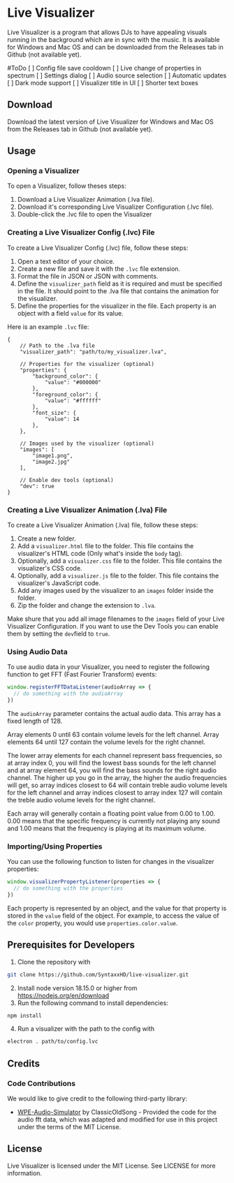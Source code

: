 # Live Visualizer

Live Visualizer is a program that allows DJs to have appealing visuals running in the background which are in sync with the music. It is available for Windows and Mac OS and can be downloaded from the Releases tab in Github (not available yet).

#ToDo
[ ] Config file save cooldown
[ ] Live change of properties in spectrum
[ ] Settings dialog
[ ] Audio source selection
[ ] Automatic updates
[ ] Dark mode support
[ ] Visualizer title in UI
[ ] Shorter text boxes

## Download

Download the latest version of Live Visualizer for Windows and Mac OS from the Releases tab in Github (not available yet).

## Usage

### Opening a Visualizer
To open a Visualizer, follow theses steps:

1. Download a Live Visualizer Animation (.lva file).
2. Download it's corresponding Live Visualizer Configuration (.lvc file).
3. Double-click the .lvc file to open the Visualizer

### Creating a Live Visualizer Config (.lvc) File
To create a Live Visualizer Config (.lvc) file, follow these steps:

1. Open a text editor of your choice.
2. Create a new file and save it with the `.lvc` file extension.
3. Format the file in JSON or JSON with comments.
4. Define the `visualizer_path` field as it is required and must be specified in the file. It should point to the .lva file that contains the animation for the visualizer.
5. Define the properties for the visualizer in the file. Each property is an object with a field `value` for its value.

Here is an example `.lvc` file:

```jsonc
{
    // Path to the .lva file
    "visualizer_path": "path/to/my_visualizer.lva",

    // Properties for the visualizer (optional)
    "properties": {
        "background_color": {
            "value": "#000000"
        },
        "foreground_color": {
            "value": "#ffffff"
        },
        "font_size": {
            "value": 14
        },
    },

    // Images used by the visualizer (optional)
    "images": [
        "image1.png",
        "image2.jpg"
    ],

    // Enable dev tools (optional)
    "dev": true
}
```
### Creating a Live Visualizer Animation (.lva) File
To create a Live Visualizer Animation (.lva) file, follow these steps:

1. Create a new folder.
2. Add a `visualizer.html` file to the folder. This file contains the visualizer's HTML code (Only what's inside the `body` tag).
3. Optionally, add a `visualizer.css` file to the folder. This file contains the visualizer's CSS code.
4. Optionally, add a `visualizer.js` file to the folder. This file contains the visualizer's JavaScript code.
5. Add any images used by the visualizer to an `images` folder inside the folder.
6. Zip the folder and change the extension to `.lva`.

Make shure that you add all image filenames to the `images` field of your Live Visualizer Configuration.
If you want to use the Dev Tools you can enable them by setting the `dev`field to `true`.

### Using Audio Data
To use audio data in your Visualizer, you need to register the following function to get FFT (Fast Fourier Transform) events:

```javascript
window.registerFFTDataListener(audioArray => {
  // do something with the audioArray
})
```

The `audioArray` parameter contains the actual audio data. This array has a fixed length of 128.

Array elements 0 until 63 contain volume levels for the left channel. Array elements 64 until 127 contain the volume levels for the right channel.

The lower array elements for each channel represent bass frequencies, so at array index 0, you will find the lowest bass sounds for the left channel and at array element 64, you will find the bass sounds for the right audio channel. The higher up you go in the array, the higher the audio frequencies will get, so array indices closest to 64 will contain treble audio volume levels for the left channel and array indices closest to array index 127 will contain the treble audio volume levels for the right channel.

Each array will generally contain a floating point value from 0.00 to 1.00. 0.00 means that the specific frequency is currently not playing any sound and 1.00 means that the frequency is playing at its maximum volume.

### Importing/Using Properties
You can use the following function to listen for changes in the visualizer properties:

```javascript
window.visualizerPropertyListener(properties => {
  // do something with the properties
})
```

Each property is represented by an object, and the value for that property is stored in the `value` field of the object. For example, to access the value of the `color` property, you would use `properties.color.value`.

## Prerequisites for Developers

1. Clone the repository with 
```bash
git clone https://github.com/SyntaxxHD/live-visualizer.git
```
2. Install node version 18.15.0 or higher from https://nodejs.org/en/download
3. Run the following command to install dependencies:
```bash
npm install
```
4. Run a visualizer with the path to the config with
```bash
electron . path/to/config.lvc
```

## Credits
### Code Contributions
We would like to give credit to the following third-party library:
- [WPE-Audio-Simulator](https://github.com/ClassicOldSong/WPE-Audio-Simulator) by ClassicOldSong - Provided the code for the audio fft data, which was adapted and modified for use in this project under the terms of the MIT License.

## License
Live Visualizer is licensed under the MIT License. See LICENSE for more information.
